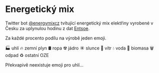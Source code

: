 # Energetický mix

Twitter bot [@energymixcz](https://twitter.com/energymixcz) tvítující energetický mix elektřiny vyrobené v Česku za uplynulou hodinu z dat [Entsoe](https://transparency.entsoe.eu/).

Za každé procento podílu na výrobě jeden emoji. 

🏭 uhlí
🔥 zemní plyn
🛢️ ropa
☢️ jádro
☀️ slunce
💨 vítr
💧 voda
🌿 biomasa
🗑️ odpad
♻️ ostatní OZE

Překvapivě neexistuje emoji pro uhlí...
